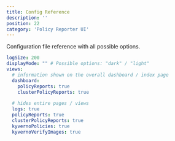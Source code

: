 ```yaml
---
title: Config Reference
description: ''
position: 22
category: 'Policy Reporter UI'
---
```


Configuration file reference with all possible options.

```yaml
logSize: 200
displayMode: "" # Possible options: "dark" / "light"
views:
  # information shown on the overall dashboard / index page
  dashboard:
    policyReports: true
    clusterPolicyReports: true
  
  # hides entire pages / views
  logs: true
  policyReports: true
  clusterPolicyReports: true
  kyvernoPolicies: true
  kyvernoVerifyImages: true
```
